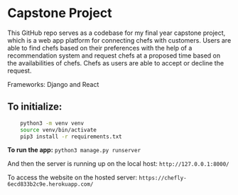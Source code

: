 # Capstone Project

This GitHub repo serves as a codebase for my final year capstone project, which is a web app platform for connecting chefs with customers. Users are able to find chefs based on their preferences with the help of a recommendation system and request chefs at a proposed time based on the availabilities of chefs. Chefs as users are able to accept or decline the request. 

Frameworks: Django and React

## To initialize:

```bash
    python3 -m venv venv
    source venv/bin/activate
    pip3 install -r requirements.txt
```

**To run the app:** `python3 manage.py runserver`

And then the server is running up on the local host: `http://127.0.0.1:8000/`

To access the website on the hosted server: `https://chefly-6ecd833b2c9e.herokuapp.com/`
